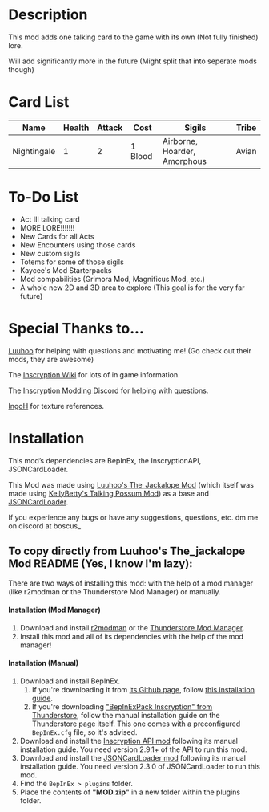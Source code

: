 # Description
This mod adds one talking card to the game with its own (Not fully finished) lore.

Will add significantly more in the future (Might split that into seperate mods though)

# Card List
| Name | Health | Attack | Cost | Sigils | Tribe |
| - | - | - | - | - | - |
| Nightingale | 1 | 2 | 1 Blood | Airborne, Hoarder, Amorphous | Avian |

# To-Do List
- Act III talking card
- MORE LORE!!!!!!!
- New Cards for all Acts
- New Encounters using those cards
- New custom sigils
- Totems for some of those sigils
- Kaycee's Mod Starterpacks
- Mod compabilities (Grimora Mod, Magnificus Mod, etc.)
- A whole new 2D and 3D area to explore (This goal is for the very far future)

# Special Thanks to...
[Luuhoo](https://thunderstore.io/c/inscryption/p/luuhooo/) for helping with questions and motivating me!
(Go check out their mods, they are awesome)

The [Inscryption Wiki](https://inscryption.fandom.com/wiki/Inscryption_Wiki) for lots of in game information.

The [Inscryption Modding Discord](https://discord.gg/ZQPvfKEpwM) for helping with questions.

[IngoH](https://ingoh.net) for texture references.

# Installation
This mod’s dependencies are BepInEx, the InscryptionAPI, JSONCardLoader.

This Mod was made using [Luuhoo's The_Jackalope Mod](https://inscryption.thunderstore.io/package/luuhoo/The_Jackalope/) (which itself was made using [KellyBetty's Talking Possum Mod](https://inscryption.thunderstore.io/package/KellyBetty/Talking_Possum/)) as a base and [JSONCardLoader](https://inscryption.thunderstore.io/package/MADH95Mods/JSONCardLoader/).

If you experience any bugs or have any suggestions, questions, etc. dm me on discord at boscus_

To copy directly from Luuhoo's The_jackalope Mod README (Yes, I know I'm lazy):
-----------------------------------------------------------------
There are two ways of installing this mod: with the help of a mod manager (like r2modman or the Thunderstore Mod Manager) or manually.

#### Installation (Mod Manager)
1. Download and install [r2modman](https://thunderstore.io/package/ebkr/r2modman/) or the [Thunderstore Mod Manager](https://www.overwolf.com/app/Thunderstore-Thunderstore_Mod_Manager).
2. Install this mod and all of its dependencies with the help of the mod manager! 

#### Installation (Manual)
1. Download and install BepInEx.
    1. If you're downloading it from [its Github page](https://github.com/BepInEx/BepInEx/releases), follow [this installation guide](https://docs.bepinex.dev/articles/user_guide/installation/index.html#where-to-download-bepinex).
    2. If you're downloading ["BepInExPack Inscryption" from Thunderstore](https://inscryption.thunderstore.io/package/BepInEx/BepInExPack_Inscryption/), follow the manual installation guide on the Thunderstore page itself. This one comes with a preconfigured `BepInEx.cfg` file, so it's advised.
3. Download and install the [Inscryption API mod](https://inscryption.thunderstore.io/package/API_dev/API/) following its manual installation guide. You need version 2.9.1+ of the API to run this mod.
4. Download and install the [JSONCardLoader mod](https://inscryption.thunderstore.io/package/MADH95Mods/JSONCardLoader/) following its manual installation guide. You need version 2.3.0 of JSONCardLoader to run this mod.
6. Find the `BepInEx > plugins` folder.
7. Place the contents of **"MOD.zip"** in a new folder within the plugins folder.
